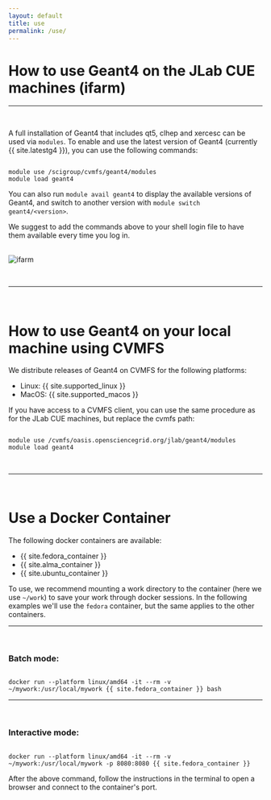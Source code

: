 ```yaml
---
layout: default
title: use 
permalink: /use/
---
```




# How to use Geant4 on the JLab CUE machines (ifarm)

---

<br/>


A full installation of Geant4 that includes qt5, clhep and xercesc can be used via `modules`. To enable and use 
the latest version of Geant4 (currently {{ site.latestg4 }}), you can use the following commands:

```shell

module use /scigroup/cvmfs/geant4/modules 
module load geant4

```

You can also run `module avail geant4` to display the available versions of Geant4, and switch to another version with `module switch geant4/<version>`.

<div class="info">
	We suggest to add the commands above to your shell login file to have them available every time you log in.
</div>

<br/>


![ifarm](../assets/gifs/ifarm.gif)

<br/>

---

<br/>



# How to use Geant4 on your local machine using CVMFS

We distribute releases of Geant4 on CVMFS for the following platforms:

- Linux: {{ site.supported_linux }}
- MacOS: {{ site.supported_macos }}


If you have access to a CVMFS client, you can use the same procedure as for the JLab CUE machines, but replace the cvmfs path:

```shell

module use /cvmfs/oasis.opensciencegrid.org/jlab/geant4/modules 
module load geant4

```


<br/>

---

<br/>

# Use a Docker Container

The following docker containers are available:

- {{ site.fedora_container }}
- {{ site.alma_container }}
- {{ site.ubuntu_container }}

To use, we recommend mounting a work directory to the container (here we use `~/work`) to save your work through docker sessions.
In the following examples we'll use the `fedora` container, but the same applies to the other containers.

---

<br/>

### Batch mode:

```

docker run --platform linux/amd64 -it --rm -v ~/mywork:/usr/local/mywork {{ site.fedora_container }} bash

```


---

<br/>


### Interactive mode:


```

docker run --platform linux/amd64 -it --rm -v ~/mywork:/usr/local/mywork -p 8080:8080 {{ site.fedora_container }}

```

After the above command, follow the instructions in the terminal to open a browser and connect to the container's port.




<script src="/g4home/assets/copyCode.js"></script>
